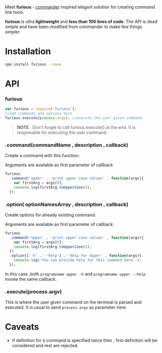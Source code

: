 Meet __furious__ - [commander](https://www.npmjs.com/package/commander) inspired elegant solution for creating command line tools.

__furious__ is ultra __lightweight__ and __less than 100 lines of code__. The API is dead simple and have been modified from commander to make few things simpler.

Installation
============
```bash 
npm install furious --save
```

API
===
### furious
```javascript
var furious = require('furious');
//add commands and options here 
furious.execute(process.argv); //execute the user given command.  
```
> __NOTE__ : Don't forget to call furious.execute() at the end. It is responsible for executing the user command.

### .command(commandName , description , callback)
Create a command with this function.

Arguments are available as first parameter of callback.

```javascript
furious
  .command('upper' , 'print upper case values' , function(args){
    var firstArg = args[0];
    console.log(firstArg.toUpperCase());
  });
```

### .option( optionNamesArray , description , callback)
Create options for already existing command.

Arguments are available as first parameter of callback.
```javascript
furious
  .command('upper' , 'print upper case values' , function(args){
    var firstArg = args[0];
    console.log(firstArg.toUpperCase());
  })
  .option(['-h' ,'--help'] , 'Help for Upper' , function(args){
    console.log('You can provide help for this command here.');
  });
```
In this case ,both  ``programname upper -h`` and  ``programname upper --help`` invoke the same callback.

### .execute(process.argv)
This is where the user given command on the terminal is parsed and executed. It is usual to send ``process.argv`` as parameter here.

Caveats
=======
- if definition for a command is specified twice then , first definition will be considered and rest are rejected.
